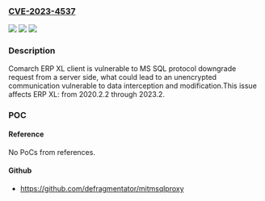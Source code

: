 ### [CVE-2023-4537](https://cve.mitre.org/cgi-bin/cvename.cgi?name=CVE-2023-4537)
![](https://img.shields.io/static/v1?label=Product&message=ERP%20XL&color=blue)
![](https://img.shields.io/static/v1?label=Version&message=2020.2.2%20&color=brightgreen)
![](https://img.shields.io/static/v1?label=Vulnerability&message=CWE-755%20Selection%20of%20Less-Secure%20Algorithm%20During%20Negotiation%20('Algorithm%20Downgrade')&color=brightgreen)

### Description

Comarch ERP XL client is vulnerable to MS SQL protocol downgrade request from a server side, what could lead to an unencrypted communication vulnerable to data interception and modification.This issue affects ERP XL: from 2020.2.2 through 2023.2.

### POC

#### Reference
No PoCs from references.

#### Github
- https://github.com/defragmentator/mitmsqlproxy

